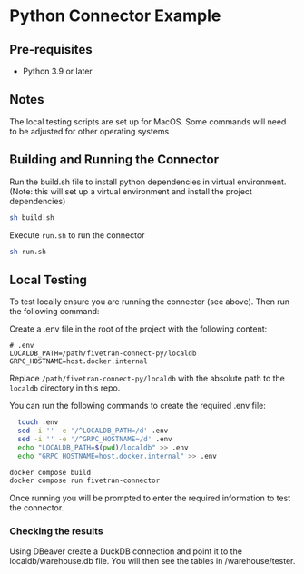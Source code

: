 # Python Connector Example

## Pre-requisites
- Python 3.9 or later

## Notes
The local testing scripts are set up for MacOS. Some commands will need to be adjusted for other operating systems 

## Building and Running the Connector

Run the build.sh file to install python dependencies in virtual environment. (Note: this will set up a virtual environment and install the project dependencies)
```bash
sh build.sh
```

Execute `run.sh` to run the connector
```bash
sh run.sh
```

## Local Testing
To test locally ensure you are running the connector (see above). Then run the following command:

Create a .env file in the root of the project with the following content:
```plaintext
# .env
LOCALDB_PATH=/path/fivetran-connect-py/localdb
GRPC_HOSTNAME=host.docker.internal
```
Replace `/path/fivetran-connect-py/localdb` with the absolute path to the `localdb` directory in this repo.

You can run the following commands to create the required .env file:
```bash
  touch .env
  sed -i '' -e '/^LOCALDB_PATH=/d' .env
  sed -i '' -e '/^GRPC_HOSTNAME=/d' .env
  echo "LOCALDB_PATH=$(pwd)/localdb" >> .env
  echo "GRPC_HOSTNAME=host.docker.internal" >> .env
```

```bash
docker compose build
docker compose run fivetran-connector
```

Once running you will be prompted to enter the required information to test the connector.

### Checking the results

Using DBeaver create a DuckDB connection and point it to the localdb/warehouse.db file. You will then see the tables in /warehouse/tester.